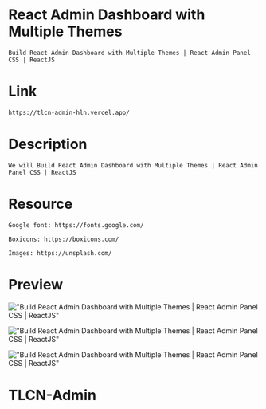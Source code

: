 # React Admin Dashboard with Multiple Themes

    Build React Admin Dashboard with Multiple Themes | React Admin Panel CSS | ReactJS

# Link 

    https://tlcn-admin-hln.vercel.app/

# Description

    We will Build React Admin Dashboard with Multiple Themes | React Admin Panel CSS | ReactJS

# Resource

    Google font: https://fonts.google.com/

    Boxicons: https://boxicons.com/

    Images: https://unsplash.com/

# Preview

!["Build React Admin Dashboard with Multiple Themes | React Admin Panel CSS | ReactJS"](https://user-images.githubusercontent.com/67447840/124409084-d89ad200-dd71-11eb-86e1-4c9d0a5fe587.png "Build React Admin Dashboard with Multiple Themes | React Admin Panel CSS | ReactJS")

!["Build React Admin Dashboard with Multiple Themes | React Admin Panel CSS | ReactJS"](https://user-images.githubusercontent.com/67447840/124409129-ebada200-dd71-11eb-83a9-321edcc37aff.png "Build React Admin Dashboard with Multiple Themes | React Admin Panel CSS | ReactJS")

!["Build React Admin Dashboard with Multiple Themes | React Admin Panel CSS | ReactJS"](https://user-images.githubusercontent.com/67447840/124409160-f9fbbe00-dd71-11eb-9169-493fc70c9240.png "Build React Admin Dashboard with Multiple Themes | React Admin Panel CSS | ReactJS")
# TLCN-Admin
